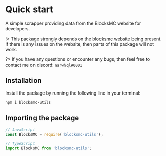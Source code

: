 # Quick start

A simple scrapper providing data from the BlocksMC website for developers.

!> This package strongly depends on the [blocksmc website](https://blocksmc.com/) being present. If there is any issues on the website, then parts of this package will not work.

?> If you have any questions or encounter any bugs, then feel free to contact me on discord: `narwhql#0001`



## Installation
Install the package by running the following line in your terminal:
```bash
npm i blocksmc-utils
```

## Importing the package
```javascript
// JavaScript
const BlocksMC = require('blocksmc-utils');

// TypeScript
import BlocksMC from 'blocksmc-utils';
```